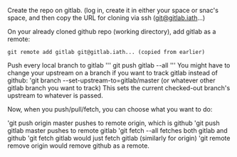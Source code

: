 Create the repo on gitlab.  (log in, create it in either your space or snac's space, and then copy the URL for cloning via ssh (git@gitlab.iath...)

On your already cloned github repo (working directory), add gitlab as a remote:

```
git remote add gitlab git@gitlab.iath... (copied from earlier)
```    
Push every local branch to gitlab
'''
git push gitlab --all
'''
You might have to change your upstream on a branch if you want to track gitlab instead of github:
'git branch --set-upstream-to=gitlab/master (or whatever other gitlab branch you want to track)  This sets the current checked-out branch's upstream to whatever is passed.

Now, when you push/pull/fetch, you can choose what you want to do:

'git push origin master pushes to remote origin, which is github
'git push gitlab master pushes to remote gitlab
'git fetch --all fetches both gitlab and github
'git fetch gitlab would just fetch gitlab (similarly for origin)
'git remote remove origin would remove github as a remote.